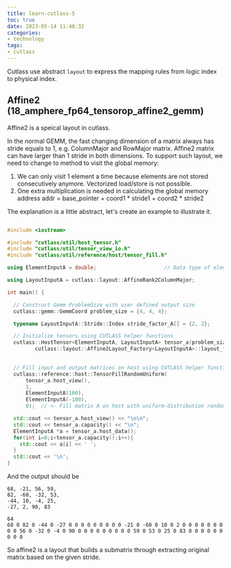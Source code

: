 ```yaml
---
title: learn-cutlass-5
toc: true
date: 2023-05-14 11:48:32
categories:
- technology
tags:
- cutlass
---
```


Cutlass use abstract `layout` to express the mapping rules from logic index to physical index. 

<!-- more -->

## Affine2 (18_amphere_fp64_tensorop_affine2_gemm)

Affine2 is a speical layout in cutlass.

In the normal GEMM, the fast changing dimension of a matrix always has stride 
equals to 1, e.g. ColumnMajor and RowMajor matrix.  Affine2 matrix can have 
larger than 1 stride in both dimensions.  To support such layout, we need to 
change to method to visit the global memory:

  1. We can only visit 1 element a time because elements are not stored
     consecutively anymore.  Vectorized load/store is not possible.
  2. One extra multiplication is needed in calculating the global memory
     address
     addr = base_pointer + coord1 * stride1 + coord2 * stride2

The explanation is a little abstract, let's create an example to illustrate it.

```cpp

#include <iostream>

#include "cutlass/util/host_tensor.h"
#include "cutlass/util/tensor_view_io.h"
#include "cutlass/util/reference/host/tensor_fill.h"

using ElementInputA = double;                      // Data type of elements in input tensor

using LayoutInputA = cutlass::layout::AffineRank2ColumnMajor;

int main() {

  // Construct Gemm ProblemSize with user defined output size
  cutlass::gemm::GemmCoord problem_size = {4, 4, 4};

  typename LayoutInputA::Stride::Index stride_factor_A[] = {2, 2}; 

  // Initialize tensors using CUTLASS helper functions
  cutlass::HostTensor<ElementInputA, LayoutInputA> tensor_a(problem_size.mk(),
         cutlass::layout::Affine2Layout_Factory<LayoutInputA>::layout_factory(problem_size.mk(),
                                                                              stride_factor_A));

  // Fill input and output matrices on host using CUTLASS helper functions
  cutlass::reference::host::TensorFillRandomUniform(
      tensor_a.host_view(),
      1,
      ElementInputA(100),
      ElementInputA(-100),
      0);  // <- Fill matrix A on host with uniform-distribution random data

  std::cout << tensor_a.host_view() << "\n\n";
  std::cout << tensor_a.capacity() << "\n";
  ElementInputA *a = tensor_a.host_data();
  for(int i=0;i<tensor_a.capacity();i++){
    std::cout << a[i] << ' ';
  }
  std::cout << '\n';
}

```

And the output should be

```
68, -21, 56, 59,
82, -60, -32, 53,
-44, 10, -4, 25,
-27, 2, 90, 83

64
68 0 82 0 -44 0 -27 0 0 0 0 0 0 0 0 0 -21 0 -60 0 10 0 2 0 0 0 0 0 0 0 0 0 56 0 -32 0 -4 0 90 0 0 0 0 0 0 0 0 0 59 0 53 0 25 0 83 0 0 0 0 0 0 0 0 0
```

So affine2 is a layout that builds a submatrix through extracting original matrix based on the given stride.

